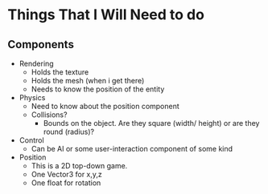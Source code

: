 # Things That I Will Need to do

## Components
- Rendering
    - Holds the texture
    - Holds the mesh (when i get there)
    - Needs to know the position of the entity
- Physics
    - Need to know about the position component
    - Collisions?
        - Bounds on the object. Are they square (width/ height) or are they round (radius)?
- Control
    - Can be AI or some user-interaction component of some kind
- Position
    - This is a 2D top-down game. 
    - One Vector3 for x,y,z
    - One float for rotation